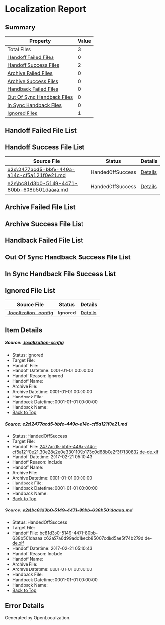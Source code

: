 # <a name='report-top'></a> Localization Report

## Summary
 Property | Value 
 -------- | ----- 
 Total Files | 3
[ Handoff Failed Files ](#handoff-failed-list)| 0
[ Handoff Success Files ](#handoff-success-list)| 2
[ Archive Failed Files ](#archive-failed-list)| 0
[ Archive Success Files ](#archive-success-list)| 0
[ Handback Failed Files ](#handback-failed-list)| 0
[ Out Of Sync Handback Files ](#outofsync-handback-success-list)| 0
[ In Sync Handback Files ](#insync-handback-success-list)| 0
[ Ignored Files ](#ignored-list)| 1

## <a name='handoff-failed-list'></a> Handoff Failed File List

## <a name='handoff-success-list'></a> Handoff Success File List
 Source File | Status | Details 
 ----------- | ------ | ------- 
 [e2e\2477acd5-bbfe-449a-a14c-cf5a121f0e21.md](https://github.com/OpenLocalizationTestOrg/ol-test4/blob/cd21797722dd7652975e40368afe115ff6da451b/e2e/2477acd5-bbfe-449a-a14c-cf5a121f0e21.md) | HandedOffSuccess | [Details](#45fb272dd55f4ea02c01726570e121a53d777d571)
 [e2e\bc81d3b0-5149-4471-80bb-638b501daaaa.md](https://github.com/OpenLocalizationTestOrg/ol-test4/blob/cd21797722dd7652975e40368afe115ff6da451b/e2e/bc81d3b0-5149-4471-80bb-638b501daaaa.md) | HandedOffSuccess | [Details](#49dc9a60a0794263b584b92c3cc3de4d14b80e782)

## <a name='archive-failed-list'></a> Archive Failed File List

## <a name='archive-success-list'></a> Archive Success File List

## <a name='handback-failed-list'></a> Handback Failed File List

## <a name='outofsync-handback-success-list'></a> Out Of Sync Handback Success File List

## <a name='insync-handback-success-list'></a> In Sync Handback File Success List

## <a name='ignored-list'></a> Ignored File List
 Source File | Status | Details 
 ----------- | ------ | ------- 
 [.localization-config](https://github.com/OpenLocalizationTestOrg/ol-test4/blob/cd21797722dd7652975e40368afe115ff6da451b/.localization-config) | Ignored | [Details](#cb0632cf59c1387fc1742bfb9fa3c47f87e2e5c90)

## Item Details
##### <a name='cb0632cf59c1387fc1742bfb9fa3c47f87e2e5c90'></a> Source: [.localization-config](https://github.com/OpenLocalizationTestOrg/ol-test4/blob/cd21797722dd7652975e40368afe115ff6da451b/.localization-config)
* Status: Ignored
* Target File: 
* Handoff File: 
* Handoff Datetime: 0001-01-01 00:00:00
* Handoff Reason: Ignored
* Handoff Name: 
* Archive File: 
* Archive Datetime: 0001-01-01 00:00:00
* Handback File: 
* Handback Datetime: 0001-01-01 00:00:00
* Handback Name: 
* [Back to Top](#report-top)

##### <a name='45fb272dd55f4ea02c01726570e121a53d777d571'></a> Source: [e2e\2477acd5-bbfe-449a-a14c-cf5a121f0e21.md](https://github.com/OpenLocalizationTestOrg/ol-test4/blob/cd21797722dd7652975e40368afe115ff6da451b/e2e/2477acd5-bbfe-449a-a14c-cf5a121f0e21.md)
* Status: HandedOffSuccess
* Target File: 
* Handoff File: [2477acd5-bbfe-449a-a14c-cf5a121f0e21.30e28e2e0e3301109b173c0d68b0e2f3f7f30832.de-de.xlf](https://github.com/OpenLocalizationTestOrg/ol-test4-handoff/blob/c5407d8f683236efcc0fe36c3b7915d2f4aadc5b/ol-handoff/OpenLocalizationTestOrg/ol-test4-dede/xinjiang/ht/2477acd5-bbfe-449a-a14c-cf5a121f0e21.30e28e2e0e3301109b173c0d68b0e2f3f7f30832.de-de.xlf)
* Handoff Datetime: 2017-02-21 05:10:43
* Handoff Reason: Include
* Handoff Name: 
* Archive File: 
* Archive Datetime: 0001-01-01 00:00:00
* Handback File: 
* Handback Datetime: 0001-01-01 00:00:00
* Handback Name: 
* [Back to Top](#report-top)

##### <a name='49dc9a60a0794263b584b92c3cc3de4d14b80e782'></a> Source: [e2e\bc81d3b0-5149-4471-80bb-638b501daaaa.md](https://github.com/OpenLocalizationTestOrg/ol-test4/blob/cd21797722dd7652975e40368afe115ff6da451b/e2e/bc81d3b0-5149-4471-80bb-638b501daaaa.md)
* Status: HandedOffSuccess
* Target File: 
* Handoff File: [bc81d3b0-5149-4471-80bb-638b501daaaa.c62a57a6d99adc1becb85007cdbd5ae5f74b279d.de-de.xlf](https://github.com/OpenLocalizationTestOrg/ol-test4-handoff/blob/c5407d8f683236efcc0fe36c3b7915d2f4aadc5b/ol-handoff/OpenLocalizationTestOrg/ol-test4-dede/xinjiang/ht/bc81d3b0-5149-4471-80bb-638b501daaaa.c62a57a6d99adc1becb85007cdbd5ae5f74b279d.de-de.xlf)
* Handoff Datetime: 2017-02-21 05:10:43
* Handoff Reason: Include
* Handoff Name: 
* Archive File: 
* Archive Datetime: 0001-01-01 00:00:00
* Handback File: 
* Handback Datetime: 0001-01-01 00:00:00
* Handback Name: 
* [Back to Top](#report-top)


## Error Details

Generated by OpenLocalization.
